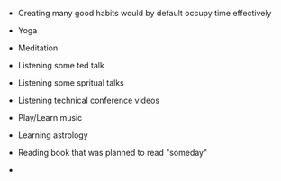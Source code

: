 * Creating many good habits would by default occupy time effectively


* Yoga
* Meditation
* Listening some ted talk
* Listening some spritual talks
* Listening technical conference videos
* Play/Learn music
* Learning astrology
* Reading book that was planned to read "someday"
* 